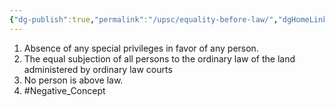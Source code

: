 ```yaml
---
{"dg-publish":true,"permalink":"/upsc/equality-before-law/","dgHomeLink":true,"dgPassFrontmatter":false}
---
```


1. Absence of any special privileges in favor of any person.
2. The equal subjection of all persons to the ordinary law of the land administered  by ordinary law courts
3. No person is above law.
4. #Negative_Concept